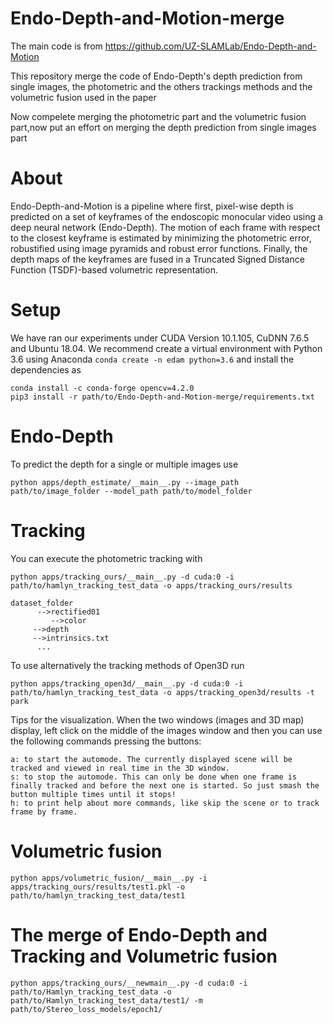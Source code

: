 # Endo-Depth-and-Motion-merge
The main code is from https://github.com/UZ-SLAMLab/Endo-Depth-and-Motion

This repository merge the code of Endo-Depth's depth prediction from single images, the photometric and the others trackings methods and the volumetric fusion used in the paper

Now compelete merging the photometric part and the volumetric fusion part,now put an effort on merging the depth prediction from single images part

# About
Endo-Depth-and-Motion is a pipeline where first, pixel-wise depth is predicted on a set of keyframes of the endoscopic monocular video using a deep neural network (Endo-Depth). The motion of each frame with respect to the closest keyframe is estimated by minimizing the photometric error, robustified using image pyramids and robust error functions. Finally, the depth maps of the keyframes are fused in a Truncated Signed Distance Function (TSDF)-based volumetric representation.
# Setup
We have ran our experiments under CUDA Version 10.1.105, CuDNN 7.6.5 and Ubuntu 18.04. We recommend create a virtual environment with Python 3.6 using Anaconda `conda create -n edam python=3.6` and install the dependencies as
```=
conda install -c conda-forge opencv=4.2.0
pip3 install -r path/to/Endo-Depth-and-Motion-merge/requirements.txt
```
# Endo-Depth
To predict the depth for a single or multiple images use
```=
python apps/depth_estimate/__main__.py --image_path path/to/image_folder --model_path path/to/model_folder
```
# Tracking
You can execute the photometric tracking with
```=
python apps/tracking_ours/__main__.py -d cuda:0 -i path/to/hamlyn_tracking_test_data -o apps/tracking_ours/results
```
```
dataset_folder   
      -->rectified01      
         -->color	 
	 -->depth	       
	 -->intrinsics.txt	       
      ...
```
To use alternatively the tracking methods of Open3D run
```=
python apps/tracking_open3d/__main__.py -d cuda:0 -i path/to/hamlyn_tracking_test_data -o apps/tracking_open3d/results -t park
```
Tips for the visualization. When the two windows (images and 3D map) display, left click on the middle of the images window and then you can use the following commands pressing the buttons:
```=
a: to start the automode. The currently displayed scene will be tracked and viewed in real time in the 3D window.
s: to stop the automode. This can only be done when one frame is finally tracked and before the next one is started. So just smash the button multiple times until it stops!
h: to print help about more commands, like skip the scene or to track frame by frame.
```
# Volumetric fusion
```=
python apps/volumetric_fusion/__main__.py -i apps/tracking_ours/results/test1.pkl -o path/to/hamlyn_tracking_test_data/test1
```
# The merge of Endo-Depth and Tracking and Volumetric fusion
```=
python apps/tracking_ours/__newmain__.py -d cuda:0 -i path/to/Hamlyn_tracking_test_data -o path/to/Hamlyn_tracking_test_data/test1/ -m path/to/Stereo_loss_models/epoch1/
```
